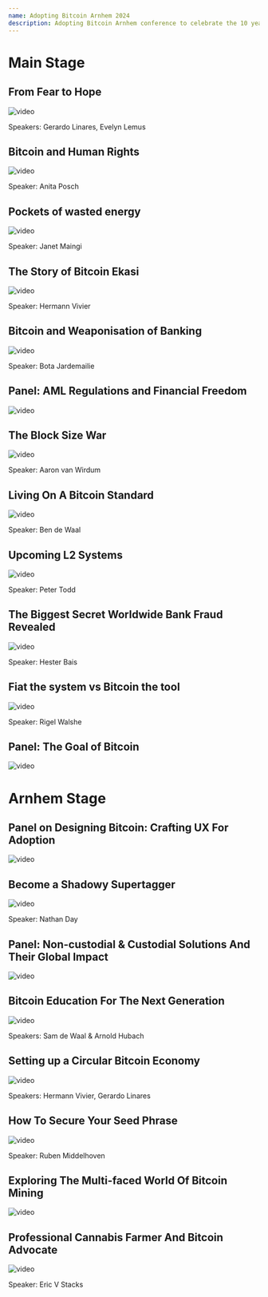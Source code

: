 ```yaml
---
name: Adopting Bitcoin Arnhem 2024
description: Adopting Bitcoin Arnhem conference to celebrate the 10 year anniversary of Arnhem Bitcoin City!
---
```


# Main Stage

## From Fear to Hope

![video](https://youtu.be/6L82StHm-As)

Speakers: Gerardo Linares, Evelyn Lemus

## Bitcoin and Human Rights

![video](https://youtu.be/hmfFEvXYKQo)

Speaker: Anita Posch

## Pockets of wasted energy

![video](https://youtu.be/CXLMtQkjYHQ)

Speaker: Janet Maingi

## The Story of Bitcoin Ekasi

![video](https://youtu.be/kW5O0kyHwd0)

Speaker: Hermann Vivier


## Bitcoin and Weaponisation of Banking

![video](https://youtu.be/9NMDfhkoLKE)

Speaker: Bota Jardemailie

## Panel: AML Regulations and Financial Freedom

![video](https://youtu.be/XPVYOVo_cXM)

## The Block Size War

![video](https://youtu.be/8HcmSYCfuQQ)

Speaker: Aaron van Wirdum

## Living On A Bitcoin Standard

![video](https://youtu.be/UWzByZbdigU)

Speaker: Ben de Waal

## Upcoming L2 Systems

![video](https://youtu.be/UBItdSfSpGQ)

Speaker: Peter Todd


## The Biggest Secret Worldwide Bank Fraud Revealed

![video](https://youtu.be/kWcldz3C3SU)

Speaker: Hester Bais

## Fiat the system vs Bitcoin the tool

![video](https://youtu.be/JrIm_jA6hqA)

Speaker: Rigel Walshe

## Panel: The Goal of Bitcoin

![video](https://youtu.be/a__1pOiVRro)

# Arnhem Stage

## Panel on Designing Bitcoin: Crafting UX For Adoption

![video](https://youtu.be/D_2dfbxExxU)

## Become a Shadowy Supertagger

![video](https://youtu.be/KqT8UeD27DM)

Speaker: Nathan Day

## Panel: Non-custodial & Custodial Solutions And Their Global Impact

![video](https://youtu.be/IkHSDDJp3ig)

## Bitcoin Education For The Next Generation

![video](https://youtu.be/QhhLLJvrJz8)

Speakers: Sam de Waal & Arnold Hubach

## Setting up a Circular Bitcoin Economy

![video](https://youtu.be/TKuYQHenhD8)

Speakers: Hermann Vivier, Gerardo Linares

## How To Secure Your Seed Phrase

![video](https://youtu.be/gBOhlfa7EX8)

Speaker: Ruben Middelhoven

## Exploring The Multi-faced World Of Bitcoin Mining

![video](https://youtu.be/qGTz8V7SubA)

## Professional Cannabis Farmer And Bitcoin Advocate

![video](https://youtu.be/SC_bYcNIUQU)

Speaker: Eric V Stacks

